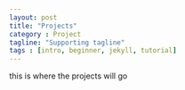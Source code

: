 ```yaml
---
layout: post
title: "Projects"
category : Project
tagline: "Supporting tagline"
tags : [intro, beginner, jekyll, tutorial]
---
```

this is where the projects will go
